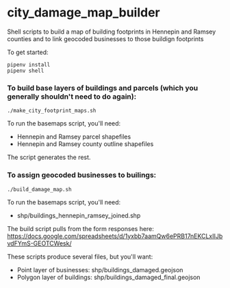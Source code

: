 # city_damage_map_builder

Shell scripts to build a map of building footprints in Hennepin and Ramsey counties and to link geocoded businesses to those buildign footprints

To get started:
```
pipenv install
pipenv shell
```

### To build base layers of buildings and parcels (which you generally shouldn't need to do again):
`./make_city_footprint_maps.sh`

To run the basemaps script, you'll need:
- Hennepin and Ramsey parcel shapefiles
- Hennepin and Ramsey county outline shapefiles

The script generates the rest.

### To assign geocoded businesses to builings:
`./build_damage_map.sh`

To run the basemaps script, you'll need:
- shp/buildings_hennepin_ramsey_joined.shp

The build script pulls from the form responses here: https://docs.google.com/spreadsheets/d/1yxbb7aamQw6ePRB17nEKCLxIIJbvdFYmS-GEOTCWesk/

These scripts produce several files, but you'll want:
- Point layer of businesses: shp/buildings_damaged.geojson
- Polygon layer of buildings: shp/buildings_damaged_final.geojson
